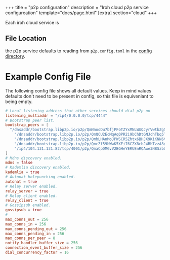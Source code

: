 +++
title = "p2p configuration"
description = "Iroh cloud p2p service configureation"
template="docs/page.html"
[extra]
section="cloud"
+++

Each iroh cloud service is

## File Location

the p2p service defaults to reading from `p2p.config.toml` in the [config directory](/docs/cloud/data-locations).

# Example Config File

The following config file shows all default values. Keep in mind values defaults don't need to be present in config, so this file is equivenlant to being empty.

```toml,filename=p2p.config.toml
# Local listening address that other services should dial p2p on
listening_multiaddr = "/ip4/0.0.0.0/tcp/4444"
# Bootstrap peer list.
bootstrap_peers = [
  "/dnsaddr/bootstrap.libp2p.io/p2p/QmNnooDu7bfjPFoTZYxMNLWUQJyrVwtbZg5gBMjTezGAJN",
    "/dnsaddr/bootstrap.libp2p.io/p2p/QmQCU2EcMqAqQPR2i9bChDtGNJchTbq5TbXJJ16u19uLTa",
    "/dnsaddr/bootstrap.libp2p.io/p2p/QmbLHAnMoJPWSCR5Zhtx6BHJX9KiKNN6tpvbUcqanj75Nb",
    "/dnsaddr/bootstrap.libp2p.io/p2p/QmcZf59bWwK5XFi76CZX8cbJ4BhTzzA3gU1ZjYZcYW3dwt",
    "/ip4/104.131.131.82/tcp/4001/p2p/QmaCpDMGvV2BGHeYERUEnRQAwe3N8SzbUtfsmvsqQLuvuJ", # mars.i.ipfs.io
]
# Mdns discovery enabled.
mdns = false
# Kademlia discovery enabled.
kademlia = true
# Autonat holepunching enabled.
autonat = true
# Relay server enabled.
relay_server = true
# Relay client enabled.
relay_client = true
# Gossipsub enabled.
gossipsub = true
# 
max_conns_out = 256
max_conns_in = 256
max_conns_pending_out = 256
max_conns_pending_in = 256
max_conns_per_peer = 8
notify_handler_buffer_size = 256
connection_event_buffer_size = 256
dial_concurrency_factor = 16
```